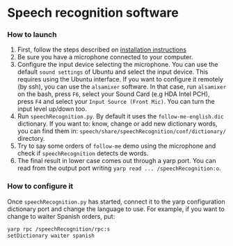 # Speech recognition software

### How to launch
1. First, follow the steps described on [installation instructions](https://github.com/roboticslab-uc3m/speech/blob/develop/doc/speech-install.md)
2. Be sure you have a microphone connected to your computer.
3. Configure the input device selecting the microphone. You can use the  default `sound settings` of Ubuntu and select the input device. This requires using the Ubuntu interface. If you want to configure it remotely (by ssh), you can use the `alsamixer` software.
In that case, run `alsamixer` on the bash,  press `F6`, select your Sound Card (e.g HDA Intel PCH), press `F4` and select your `Input Source (Front Mic)`. You can turn the input level up/down too.
4. Run `speechRecognition.py`. By default it uses the `follow-me-english.dic` dictionary.  If you want to: know, change or add new dictionary words, you can find them in: `speech/share/speechRecognition/conf/dictionary/` directory.
5. Try to say some orders of  `follow-me`  demo using the microphone and check if `speechRecognition` detects de words.
6. The final result in lower case comes out through a yarp port. You can read from the output port writing `yarp read ... /speechRecognition:o`.

### How to configure it

Once `speechRecognition.py` has started, connect it to the yarp configuration dictionary port and change the language to use. 
For example, if you want to change to waiter Spanish orders, put:

```bash
yarp rpc /speechRecognition/rpc:s
setDictionary waiter spanish
```
